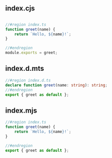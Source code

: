 ## index.cjs

```js

//#region index.ts
function greet(name) {
	return `Hello, ${name}!`;
}

//#endregion
module.exports = greet;
```

## index.d.mts

```ts
//#region index.d.ts
declare function greet(name: string): string;
//#endregion
export { greet as default };
```

## index.mjs

```js
//#region index.ts
function greet(name) {
	return `Hello, ${name}!`;
}

//#endregion
export { greet as default };
```
